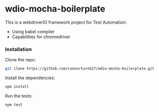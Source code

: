 # wdio-mocha-boilerplate
This is a webdriverIO framework project for Test Automation: 
* Using babel compiler 
* Capabilities for chromedriver 

### Installation
Clone the repo:
```sh 
git clone https://github.com/connorturok27/wdio-mocha-boilerplate.git
```
Install the dependencies: 
```sh 
npm install
```
Run the tests: 
```sh 
npm test
```
